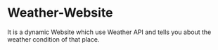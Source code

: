 # Weather-Website
It is a dynamic Website which use Weather API and tells you about the weather condition of that place.
